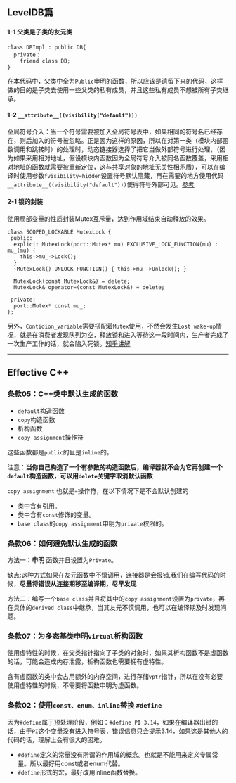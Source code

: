 ## LevelDB篇

#### 1-1 父类是子类的友元类
```
class DBImpl : public DB{
  private：
    friend class DB;
}

```
在本代码中，父类中全为`Public`申明的函数，所以应该是遗留下来的代码，这样做的目的是子类去使用一些父类的私有成员，并且这些私有成员不想被所有子类继承。

#### 1-2 `__attribute__((visibility("default")))`

全局符号介入：当一个符号需要被加入全局符号表中，如果相同的符号名已经存在，则后加入的符号被忽略。正是因为这样的原因，所以在对第一类（模块内部函数调用和跳转时）的处理时，动态链接器选择了把它当做外部符号进行处理，（因为如果采用相对地址，假设模块内函数因为全局符号介入被同名函数覆盖，采用相对地址的函数就需要被重新定位，这与共享对象的地址无关性相矛盾），可以在编译时使用参数`fvisibility=hidden`设置符号默认隐藏，再在需要的地方使用代码`__attribute__((visibility("default")))`使得符号外部可见。[参考](https://www.cnblogs.com/bugutian/articles/4746946.html)


#### 2-1 锁的封装
使用局部变量的性质封装Mutex互斥量，达到作用域结束自动释放的效果。
```
class SCOPED_LOCKABLE MutexLock {
 public:
  explicit MutexLock(port::Mutex* mu) EXCLUSIVE_LOCK_FUNCTION(mu) : mu_(mu) {
    this->mu_->Lock();
  }
  ~MutexLock() UNLOCK_FUNCTION() { this->mu_->Unlock(); }

  MutexLock(const MutexLock&) = delete;
  MutexLock& operator=(const MutexLock&) = delete;

 private:
  port::Mutex* const mu_;
};
```

另外，`Contidion_variable`需要搭配着`Mutex`使用，不然会发生`Lost wake-up`情况，就是在消费者发现队列为空，释放锁和进入等待这一段时间内，生产者完成了一次生产工作的话，就会陷入死锁。[知乎讲解](https://www.zhihu.com/question/53631897)



---

## Effective C++

### 条款05：C++类中默认生成的函数
- `default`构造函数
- `copy`构造函数
- 析构函数
- `copy assignment`操作符

这些函数都是`public`的且是`inline`的。

注意：**当你自己构造了一个有参数的构造函数后，编译器就不会为它再创建一个`default`构造函数，可以用`delete`关键字取消默认函数**

`copy assignment` 也就是`=`操作符，在以下情况下是不会默认创建的
- 类中含有引用。
- 类中含有`const`修饰的变量。
- `base class`的`copy assignment`申明为`private`权限的。

### 条款06：如何避免默认生成的函数
方法一：**申明** 函数并且设置为`Private`。

缺点:这种方式如果在友元函数中不慎调用，连接器是会报错,我们在编写代码的时候，**尽量将错误从连接期移至编译期，尽早发现**

方法二：编写一个`base class`并且将其中的`copy assignment`设置为`private`，再在具体的`derived class`中继承，当其友元不慎调用，也可以在编译期及时发现问题。

### 条款07：为多态基类申明`virtual`析构函数
使用虚特性的时候，在父类指针指向了子类的对象时，如果其析构函数不是虚函数的话，可能会造成内存泄露，析构函数也需要拥有虚特性。

含有虚函数的类中会占用额外的内存空间，进行存储`vptr`指针，所以在没有必要使用虚特性的时候，不需要将函数申明为虚函数。

### 条款02：使用`const、enum、inline`替换 `#define`
因为`#define`属于预处理阶段，例如：`#define PI 3.14`，如果在编译器出错的话，由于`PI`这个变量没有进入符号表，错误信息只会提示3.14，如果这是其他人的代码的话，理解上会有很大的困难。

- `#define`定义的常量没有所谓的作用域的概念。也就是不能用来定义专属常量。所以最好用const或者enum代替。
- `#define`形式的宏，最好改用inline函数替换。
